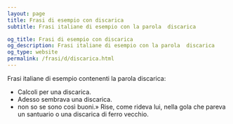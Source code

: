 ```yaml
---
layout: page
title: Frasi di esempio con discarica 
subtitle: Frasi italiane di esempio con la parola  discarica

og_title: Frasi di esempio con discarica 
og_description: Frasi italiane di esempio con la parola  discarica
og_type: website
permalink: /frasi/d/discarica.html
---
```


Frasi italiane di esempio contenenti la parola discarica:


- Calcoli per una discarica.
- Adesso sembrava una discarica.
- non so se sono così buoni.» Rise, come rideva lui, nella gola che pareva un santuario o una discarica di ferro vecchio.
